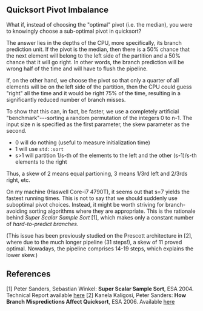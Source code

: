 ## Quicksort Pivot Imbalance

What if, instead of choosing the "optimal" pivot (i.e. the median),
you were to knowingly choose a sub-optimal pivot in quicksort?

The answer lies in the depths of the CPU, more specifically, its
branch prediction unit. If the pivot is the median, then there is
a 50% chance that the next element will belong to the left side of
the partition and a 50% chance that it will go right. In other words,
the branch prediction will be wrong half of the time and will have
to flush the pipeline.

If, on the other hand, we choose the pivot so that only a quarter
of all elements will be on the left side of the partition, then
the CPU could guess "right" all the time and it would be right 75%
of the time, resulting in a significantly reduced number of branch
misses.

To show that this can, in fact, be faster, we use a completely
artificial "benchmark"---sorting a random permutation of the integers
0 to n-1. The input size n is specified as the first parameter, the
skew parameter as the second.

- 0 will do nothing (useful to measure initialization time)
- 1 will use `std::sort`
- s>1 will partition 1/s-th of the elements to the left and the other (s-1)/s-th elements to the right

Thus, a skew of 2 means equal partioning, 3 means 1/3rd left and 2/3rds right, etc.

On my machine (Haswell Core-i7 4790T), it seems out that s=7 yields
the fastest running times. This is not to say that we should suddenly
use suboptimal pivot choices. Instead, it might be worth striving for
branch-avoiding sorting algorithms where they are appropriate. This is
the rationale behind *Super Scalar Sample Sort* [1], which makes only
a constant number of *hard-to-predict branches*.

(This issue has been previously studied on the Prescott architecture in [2],
where due to the much longer pipeline (31 steps!), a skew of 11 proved optimal.
Nowadays, the pipeline comprises 14-19 steps, which explains the lower skew.)

## References
[1] Peter Sanders, Sebastian Winkel: **Super Scalar Sample Sort**, ESA 2004. Technical
Report available [here](http://people.mpi-inf.mpg.de/~sanders/papers/ssss.ps.gz)
[2] Kanela Kaligosi, Peter Sanders: **How Branch Mispredictions Affect Quicksort**, ESA 2006.
Available [here](http://algo2.iti.kit.edu/sanders/papers/KalSan06.pdf)
